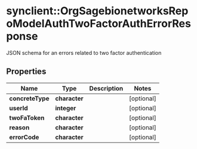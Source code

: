 # synclient::OrgSagebionetworksRepoModelAuthTwoFactorAuthErrorResponse

JSON schema for an errors related to two factor authentication

## Properties
Name | Type | Description | Notes
------------ | ------------- | ------------- | -------------
**concreteType** | **character** |  | [optional] 
**userId** | **integer** |  | [optional] 
**twoFaToken** | **character** |  | [optional] 
**reason** | **character** |  | [optional] 
**errorCode** | **character** |  | [optional] 


